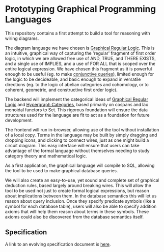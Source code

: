 # Prototyping Graphical Programming Languages 

This repository contains a first attempt to build a tool for reasoning with wiring diagrams.

The diagram language we have chosen is [Graphical Regular Logic](https://arxiv.org/abs/1812.05765). This is an intuitive, graphical way of capturing the 'regular' fragment of first order logic, in which we are allowed free use of AND, TRUE, and THERE EXISTS, and a single use of IMPLIES, and a use of FOR ALL that is scoped over the entire logical expression. We have chosen this fragment as it is powerful enough to be useful (eg. to make [conjunctive queries](https://en.wikipedia.org/wiki/Conjunctive_query)), limited enough for the logic to be decideable, and basic enough to expand in versatile directions (eg. to the logic of abelian categories and cohomology, or to coherent, geometric, and constructive first order logic).

The backend will implement the categorical ideas of [Graphical Regular Logic](https://arxiv.org/abs/1812.05765) and [Hypergraph Categories](https://arxiv.org/abs/1806.08304), based primarily on cospans and lax monoidal functors to Set. This rigorous foundation will ensure the data structures used for the language are fit to act as a foundation for future development.

The frontend will run in-browser, allowing use of the tool without installation of a local copy. Terms in the language may be built by simply dragging and dropping icons, and clicking to connect wires, just as one might build a circuit diagram. This easy interface will ensure that users can take advantage of the formal language without themselves needing to study category theory and mathematical logic.

As a first application, the graphical language will compile to SQL, allowing the tool to be used to make graphical database queries.

We will also create an easy-to-use, yet sound and complete set of graphical deduction rules, based largely around breaking wires. This will allow the tool to be used not just to create formal logical expressions, but reason about implications between them. In the database semantics this will let us reason about query inclusion. Once they specify predicate symbols (like a symbol for each database table), users will also be able to specify addition axioms that will help them reason about terms in these symbols. These axioms could also be discovered from the database semantics itself.



## Specification

A link to an evolving specification document is [here](https://docs.google.com/document/d/1380RFV-DmQ4hXrc0k3HxqrMjqDoE2XXeK82e5FFI04I/edit?usp=sharing).
